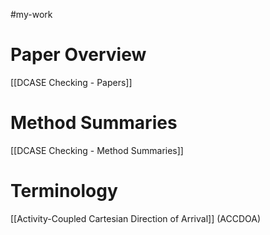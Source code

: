 #my-work 


# Paper Overview

[[DCASE Checking - Papers]]

# Method Summaries

[[DCASE Checking - Method Summaries]]

# Terminology

[[Activity-Coupled Cartesian Direction of Arrival]] (ACCDOA)